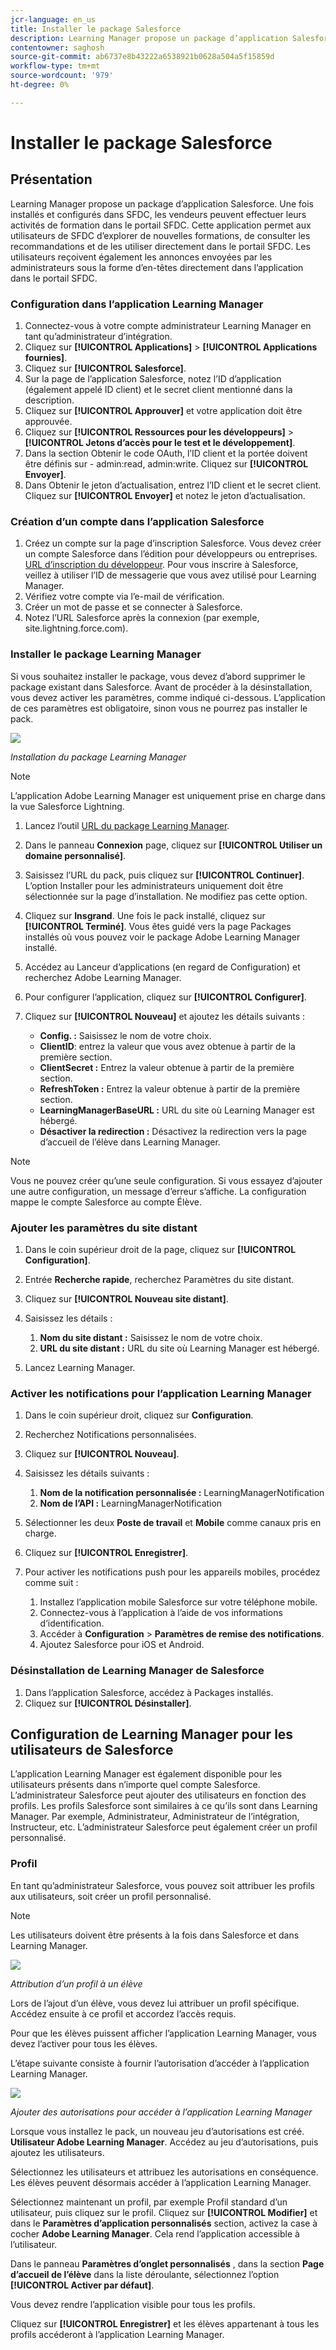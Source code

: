 ```yaml
---
jcr-language: en_us
title: Installer le package Salesforce
description: Learning Manager propose un package d’application Salesforce. Une fois installés et configurés dans SFDC, les vendeurs peuvent effectuer leurs activités de formation dans le portail SFDC. Cette application permet aux utilisateurs de SFDC d’explorer de nouvelles formations, de consulter les recommandations et de les utiliser directement dans le portail SFDC. Les utilisateurs reçoivent également les annonces envoyées par les administrateurs sous la forme d’en-têtes directement dans l’application dans le portail SFDC.
contentowner: saghosh
source-git-commit: ab6737e8b43222a6538921b0628a504a5f15859d
workflow-type: tm+mt
source-wordcount: '979'
ht-degree: 0%

---
```




# Installer le package Salesforce

## Présentation

Learning Manager propose un package d’application Salesforce. Une fois installés et configurés dans SFDC, les vendeurs peuvent effectuer leurs activités de formation dans le portail SFDC. Cette application permet aux utilisateurs de SFDC d’explorer de nouvelles formations, de consulter les recommandations et de les utiliser directement dans le portail SFDC. Les utilisateurs reçoivent également les annonces envoyées par les administrateurs sous la forme d’en-têtes directement dans l’application dans le portail SFDC.

### Configuration dans l’application Learning Manager

1. Connectez-vous à votre compte administrateur Learning Manager en tant qu’administrateur d’intégration.
1. Cliquez sur **[!UICONTROL Applications]** > **[!UICONTROL Applications fournies]**.
1. Cliquez sur **[!UICONTROL Salesforce]**.
1. Sur la page de l’application Salesforce, notez l’ID d’application (également appelé ID client) et le secret client mentionné dans la description.
1. Cliquez sur **[!UICONTROL Approuver]** et votre application doit être approuvée.
1. Cliquez sur **[!UICONTROL Ressources pour les développeurs]** > **[!UICONTROL Jetons d’accès pour le test et le développement]**.
1. Dans la section Obtenir le code OAuth, l’ID client et la portée doivent être définis sur - admin:read, admin:write. Cliquez sur **[!UICONTROL Envoyer]**.
1. Dans Obtenir le jeton d’actualisation, entrez l’ID client et le secret client. Cliquez sur **[!UICONTROL Envoyer]** et notez le jeton d’actualisation.

### Création d’un compte dans l’application Salesforce

1. Créez un compte sur la page d’inscription Salesforce. Vous devez créer un compte Salesforce dans l’édition pour développeurs ou entreprises.  [URL d’inscription du développeur](https://developer.salesforce.com/signup). Pour vous inscrire à Salesforce, veillez à utiliser l’ID de messagerie que vous avez utilisé pour Learning Manager.
1. Vérifiez votre compte via l’e-mail de vérification.
1. Créer un mot de passe et se connecter à Salesforce.
1. Notez l’URL Salesforce après la connexion (par exemple, site.lightning.force.com).

### Installer le package Learning Manager

Si vous souhaitez installer le package, vous devez d’abord supprimer le package existant dans Salesforce. Avant de procéder à la désinstallation, vous devez activer les paramètres, comme indiqué ci-dessous. L’application de ces paramètres est obligatoire, sinon vous ne pourrez pas installer le pack.

![](assets/uninstall-package.png)

*Installation du package Learning Manager*

>[!NOTE]
>
>L’application Adobe Learning Manager est uniquement prise en charge dans la vue Salesforce Lightning.

1. Lancez l’outil  [URL du package Learning Manager](https://nam04.safelinks.protection.outlook.com/?url=https%3A%2F%2Ftest.salesforce.com%2Fpackaging%2FinstallPackage.apexp%3Fp0%3D04t1k0000008YWn&amp;data=04%7C01%7Ckillamse%40adobe.com%7Cf588f553fc694d2edee108d9a5c74711%7Cfa7b1b5a7b34438794aed2c178decee1%7C0%7C0%7C637723097572585825%7CUnknown%7CTWFpbGZsb3d8eyJWIjoiMC4wLjAwMDAiLCJQIjoiV2luMzIiLCJBTiI6Ik1haWwiLCJXVCI6Mn0%3D%7C1000&amp;sdata=mhYKVdwvS4F7WPruy0Kvw%2FsqgWxzTQpaZJyEACu8CNw%3D&amp;reserved=0).
1. Dans le panneau **Connexion** page, cliquez sur **[!UICONTROL Utiliser un domaine personnalisé]**.

1. Saisissez l’URL du pack, puis cliquez sur **[!UICONTROL Continuer]**. L’option Installer pour les administrateurs uniquement doit être sélectionnée sur la page d’installation. Ne modifiez pas cette option.
1. Cliquez sur **Insgrand**. Une fois le pack installé, cliquez sur **[!UICONTROL Terminé]**. Vous êtes guidé vers la page Packages installés où vous pouvez voir le package Adobe Learning Manager installé.

1. Accédez au Lanceur d’applications (en regard de Configuration) et recherchez Adobe Learning Manager.
1. Pour configurer l’application, cliquez sur **[!UICONTROL Configurer]**.
1. Cliquez sur **[!UICONTROL Nouveau]** et ajoutez les détails suivants :

   * **Config. :** Saisissez le nom de votre choix.
   * **ClientID**: entrez la valeur que vous avez obtenue à partir de la première section.
   * **ClientSecret :** Entrez la valeur obtenue à partir de la première section.
   * **RefreshToken :** Entrez la valeur obtenue à partir de la première section.
   * **LearningManagerBaseURL :** URL du site où Learning Manager est hébergé.
   * **Désactiver la redirection :** Désactivez la redirection vers la page d’accueil de l’élève dans Learning Manager.

>[!NOTE]
>
>Vous ne pouvez créer qu’une seule configuration. Si vous essayez d’ajouter une autre configuration, un message d’erreur s’affiche. La configuration mappe le compte Salesforce au compte Élève.

### Ajouter les paramètres du site distant

1. Dans le coin supérieur droit de la page, cliquez sur **[!UICONTROL Configuration]**.
1. Entrée **Recherche rapide**, recherchez Paramètres du site distant.
1. Cliquez sur **[!UICONTROL Nouveau site distant]**.
1. Saisissez les détails :

   1. **Nom du site distant :** Saisissez le nom de votre choix.
   1. **URL du site distant :** URL du site où Learning Manager est hébergé.

1. Lancez Learning Manager.

### Activer les notifications pour l’application Learning Manager

1. Dans le coin supérieur droit, cliquez sur **Configuration**.
1. Recherchez Notifications personnalisées.
1. Cliquez sur **[!UICONTROL Nouveau]**.
1. Saisissez les détails suivants :

   1. **Nom de la notification personnalisée :** LearningManagerNotification
   1. **Nom de l’API :** LearningManagerNotification

1. Sélectionner les deux **Poste de travail** et **Mobile** comme canaux pris en charge.

1. Cliquez sur **[!UICONTROL Enregistrer]**.
1. Pour activer les notifications push pour les appareils mobiles, procédez comme suit :

   1. Installez l’application mobile Salesforce sur votre téléphone mobile.
   1. Connectez-vous à l’application à l’aide de vos informations d’identification.
   1. Accéder à **Configuration** > **Paramètres de remise des notifications**.
   1. Ajoutez Salesforce pour iOS et Android.

### Désinstallation de Learning Manager de Salesforce

1. Dans l’application Salesforce, accédez à Packages installés.
1. Cliquez sur **[!UICONTROL Désinstaller]**.

## Configuration de Learning Manager pour les utilisateurs de Salesforce

L’application Learning Manager est également disponible pour les utilisateurs présents dans n’importe quel compte Salesforce. L’administrateur Salesforce peut ajouter des utilisateurs en fonction des profils. Les profils Salesforce sont similaires à ce qu’ils sont dans Learning Manager. Par exemple, Administrateur, Administrateur de l’intégration, Instructeur, etc. L’administrateur Salesforce peut également créer un profil personnalisé.

### Profil

En tant qu’administrateur Salesforce, vous pouvez soit attribuer les profils aux utilisateurs, soit créer un profil personnalisé.

>[!NOTE]
>
>Les utilisateurs doivent être présents à la fois dans Salesforce et dans Learning Manager.

![](assets/create-profile.png)

*Attribution d’un profil à un élève*

Lors de l’ajout d’un élève, vous devez lui attribuer un profil spécifique. Accédez ensuite à ce profil et accordez l’accès requis.

Pour que les élèves puissent afficher l’application Learning Manager, vous devez l’activer pour tous les élèves.

L’étape suivante consiste à fournir l’autorisation d’accéder à l’application Learning Manager.

![](assets/permission-set.png)

*Ajouter des autorisations pour accéder à l’application Learning Manager*

Lorsque vous installez le pack, un nouveau jeu d’autorisations est créé. **Utilisateur Adobe Learning Manager**. Accédez au jeu d’autorisations, puis ajoutez les utilisateurs.

Sélectionnez les utilisateurs et attribuez les autorisations en conséquence. Les élèves peuvent désormais accéder à l’application Learning Manager.

Sélectionnez maintenant un profil, par exemple Profil standard d’un utilisateur, puis cliquez sur le profil. Cliquez sur **[!UICONTROL Modifier]** et dans le **Paramètres d’application personnalisés** section, activez la case à cocher **Adobe Learning Manager**. Cela rend l’application accessible à l’utilisateur.

Dans le panneau **Paramètres d’onglet personnalisés** , dans la section **Page d’accueil de l’élève** dans la liste déroulante, sélectionnez l’option **[!UICONTROL Activer par défaut]**.

Vous devez rendre l’application visible pour tous les profils.

Cliquez sur **[!UICONTROL Enregistrer]** et les élèves appartenant à tous les profils accéderont à l’application Learning Manager.
